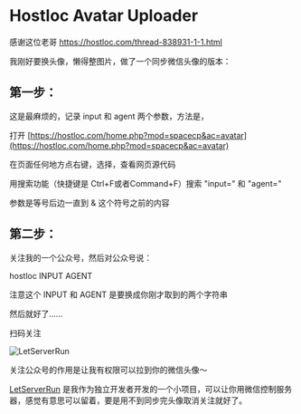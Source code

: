 # Hostloc Avatar Uploader

感谢这位老哥 https://hostloc.com/thread-838931-1-1.html

我刚好要换头像，懒得整图片，做了一个同步微信头像的版本：

## 第一步：
这是最麻烦的，记录 input 和 agent 两个参数，方法是，

打开 [https://hostloc.com/home.php?mod=spacecp&ac=avatar](https://hostloc.com/home.php?mod=spacecp&ac=avatar)

在页面任何地方点右键，选择，查看网页源代码

用搜索功能（快捷键是 Ctrl+F或者Command+F）搜索 "input=" 和 "agent="

参数是等号后边一直到 & 这个符号之前的内容

## 第二步：

关注我的一个公众号，然后对公众号说：

hostloc INPUT AGENT

注意这个 INPUT 和 AGENT 是要换成你刚才取到的两个字符串

然后就好了……

扫码关注

![LetServerRun](https://static.crandom.com/hackfan/letserverrun.jpg)

关注公众号的作用是让我有权限可以拉到你的微信头像～

[LetServerRun](https://letserver.run) 是我作为独立开发者开发的一个小项目，可以让你用微信控制服务器，感觉有意思可以留着，要是用不到同步完头像取消关注就好了。
